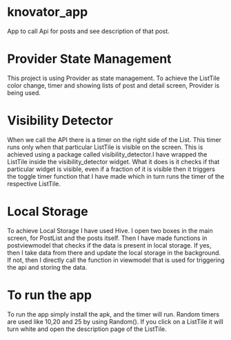 # knovator_app

App to call Api for posts and see description of that post.

# Provider State Management
This project is using Provider as state management. To achieve the ListTile color change,
timer and showing lists of post and detail screen, Provider is being used.

# Visibility Detector
When we call the API there is a timer on the right side of the List. This timer runs only 
when that particular ListTile is visible on the screen. This is achieved using a package 
called visibility_detector.I have wrapped the ListTile inside the visibility_detector 
widget. What it does is it checks if that particular widget is visible, even if a fraction of it 
is visible then it triggers the toggle timer function that I have made which in turn runs
the timer of the respective ListTile.

# Local Storage
To achieve Local Storage I have used Hive. I open two boxes in the main screen, for PostList and the
posts itself. Then I have made functions in postviewmodel that checks if the data is present in local storage.
If yes, then I take data from there and update the local storage in the background. If not,
then I directly call the function in viewmodel that is used for triggering the api and storing the data.

# To run the app
To run the app simply install the apk, and the timer will run. Random timers are used like 
10,20 and 25 by using Random(). If you click on a ListTile it will turn white and open the description
page of the ListTile.
